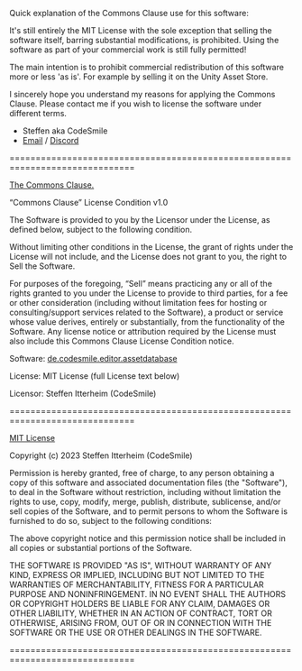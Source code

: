 Quick explanation of the Commons Clause use for this software:

It's still entirely the MIT License with the sole exception that selling the
software itself, barring substantial modifications, is prohibited. Using the
software as part of your commercial work is still fully permitted!

The main intention is to prohibit commercial redistribution of this software
more or less 'as is'. For example by selling it on the Unity Asset Store.

I sincerely hope you understand my reasons for applying the Commons Clause.
Please contact me if you wish to license the software under different terms.

- Steffen aka CodeSmile
- [Email](mailto:steffen@steffenitterheim.de) / [Discord](https://discord.gg/JN3Jz8qkeV)

==============================================================================

[The Commons Clause.](https://commonsclause.com)

“Commons Clause” License Condition v1.0

The Software is provided to you by the Licensor under the License, as defined 
below, subject to the following condition.

Without limiting other conditions in the License, the grant of rights under 
the License will not include, and the License does not grant to you, the right
to Sell the Software.

For purposes of the foregoing, “Sell” means practicing any or all of the 
rights granted to you under the License to provide to third parties, for a fee
or other consideration (including without limitation fees for hosting or 
consulting/support services related to the Software), a product or service 
whose value derives, entirely or substantially, from the functionality of the 
Software. Any license notice or attribution required by the License must also 
include this Commons Clause License Condition notice.

Software: [de.codesmile.editor.assetdatabase](https://github.com/CodeSmile-0000011110110111/de.codesmile.editor.assetdatabase)

License: MIT License (full License text below)

Licensor: Steffen Itterheim (CodeSmile)

==============================================================================

[MIT License](https://en.wikipedia.org/wiki/MIT_License)

Copyright (c) 2023 Steffen Itterheim (CodeSmile)

Permission is hereby granted, free of charge, to any person obtaining a copy
of this software and associated documentation files (the "Software"), to deal
in the Software without restriction, including without limitation the rights
to use, copy, modify, merge, publish, distribute, sublicense, and/or sell
copies of the Software, and to permit persons to whom the Software is
furnished to do so, subject to the following conditions:

The above copyright notice and this permission notice shall be included in all
copies or substantial portions of the Software.

THE SOFTWARE IS PROVIDED "AS IS", WITHOUT WARRANTY OF ANY KIND, EXPRESS OR
IMPLIED, INCLUDING BUT NOT LIMITED TO THE WARRANTIES OF MERCHANTABILITY,
FITNESS FOR A PARTICULAR PURPOSE AND NONINFRINGEMENT. IN NO EVENT SHALL THE
AUTHORS OR COPYRIGHT HOLDERS BE LIABLE FOR ANY CLAIM, DAMAGES OR OTHER
LIABILITY, WHETHER IN AN ACTION OF CONTRACT, TORT OR OTHERWISE, ARISING FROM,
OUT OF OR IN CONNECTION WITH THE SOFTWARE OR THE USE OR OTHER DEALINGS IN THE
SOFTWARE.

==============================================================================
